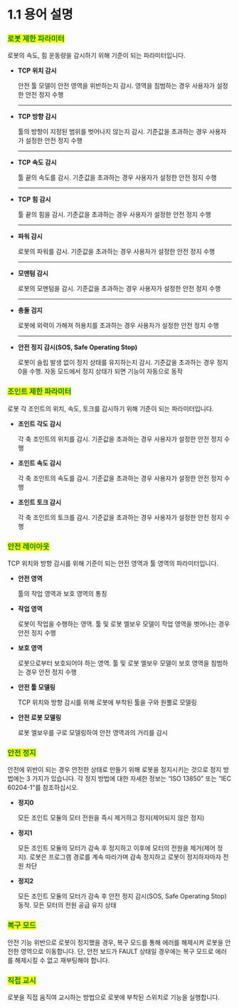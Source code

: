 # 1.1 용어 설명

### <mark style="color:green;">로봇 제한 파라미터</mark>&#xD;

로봇의 속도, 힘 운동량을 감시하기 위해 기준이 되는 파라미터입니다.

*   **TCP 위치 감시**

    안전 툴 모델이 안전 영역을 위반하는지 감시. 영역을 침범하는 경우 사용자가 설정한 안전 정지 수행    ****
*   **TCP 방향 감시**

    툴의 방향이 지정된 범위를 벗어나지 않는지 감시. 기준값을 초과하는 경우 사용자가 설정한 안전 정지 수행    ****
*   **TCP 속도 감시**

    툴 끝의 속도를 감시. 기준값을 초과하는 경우 사용자가 설정한 안전 정지 수행    ****
*   **TCP 힘 감시**

    툴 끝의 힘을 감시. 기준값을 초과하는 경우 사용자가 설정한 안전 정지 수행    ****
*   **파워 감시**

    로봇의 파워를 감시. 기준값을 초과하는 경우 사용자가 설정한 안전 정지 수행    ****
*   **모멘텀 감시**

    로봇의 모멘텀을 감시. 기준값을 초과하는 경우 사용자가 설정한 안전 정지 수행    ****
*   **충돌 검지**

    로봇에 외력이 가해져 허용치를 초과하는 경우 사용자가 설정한 안전 정지 수행    ****
*   **안전 정지 감시(SOS, Safe Operating Stop)**

    로봇이 슬립 발생 없이 정지 상태를 유지하는지 감시. 기준값을 초과하는 경우 정지0을 수행. 자동 모드에서 정지 상태가 되면 기능이 자동으로 동작

### <mark style="color:green;">조인트 제한 파라미터</mark>&#xD;

로봇 각 조인트의 위치, 속도, 토크를 감시하기 위해 기준이 되는 파라미터입니다.

*   **조인트 각도 감시**

    각 축 조인트의 위치를 감시. 기준값을 초과하는 경우 사용자가 설정한 안전 정지 수행
*   **조인트 속도 감시**

    각 축 조인트의 속도를 감시. 기준값을 초과하는 경우 사용자가 설정한 안전 정지 수행
*   **조인트 토크 감시**

    각 축 조인트의 토크를 감시. 기준값을 초과하는 경우 사용자가 설정한 안전 정지 수행



### <mark style="color:green;">안전 레이아웃</mark>&#xD;

TCP 위치와 방향 감시를 위해 기준이 되는 안전 영역과 툴 영역의 파라미터입니다.

*   **안전 영역**

    툴의 작업 영역과 보호 영역의 통칭
*   **작업 영역**

    로봇이 작업을 수행하는 영역. 툴 및 로봇 엘보우 모델이 작업 영역을 벗어나는 경우 안전 정지 수행
*   **보호 영역**

    로봇으로부터 보호되어야 하는 영역. 툴 및 로봇 엘보우 모델이 보호 영역을 침범하는 경우 안전 정지 수행
*   **안전 툴 모델링**

    TCP 위치와 방향 감시를 위해 로봇에 부착된 툴을 구와 원뿔로 모델링
*   **안전 로봇 모델링**

    로봇 엘보우를 구로 모델링하여 안전 영역과의 거리를 감시



### <mark style="color:green;">안전 정지</mark>&#xD;

안전에 위반이 되는 경우 안전한 상태로 만들기 위해 로봇을 정지시키는 것으로 정지 방법에는 3 가지가 있습니다. 각 정지 방법에 대한 자세한 정보는 “ISO 13850” 또는 “IEC 60204-1”를 참조하십시오.

*   **정지0**

    모든 조인트 모듈의 모터 전원을 즉시 제거하고 정지(제어되지 않은 정지)
*   **정지1**

    모든 조인트 모듈의 모터가 감속 후 정지하고 이후에 모터의 전원을 제거(제어 정지). 로봇은 프로그램 경로를 계속 따라가며 감속 정지하고 로봇이 정지하자마자 전원 차단
*   **정지2**

    모든 조인트 모듈의 모터가 감속 후 안전 정지 감시(SOS, Safe Operating Stop) 동작. 모든 모터의 전원 공급 유지 상태



### <mark style="color:green;">복구 모드</mark>&#xD;

안전 기능 위반으로 로봇이 정지했을 경우, 복구 모드를 통해 에러를 해제시켜 로봇을 안전한 영역으로 이동합니다. 단, 안전 보드가 FAULT 상태일 경우에는 복구 모드로 에러를 해제시킬 수 없고 재부팅해야 합니다.

### <mark style="color:green;">직접 교시</mark>&#xD;

로봇을 직접 움직여 교시하는 방법으로 로봇에 부착된 스위치로 기능을 실행합니다.
